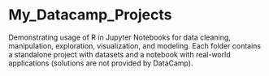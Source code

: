 # My_Datacamp_Projects

Demonstrating usage of R in Jupyter Notebooks for data cleaning, manipulation, exploration, visualization, and modeling. Each folder contains a standalone project with datasets and a notebook with real-world applications (solutions are not provided by DataCamp).
